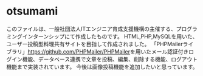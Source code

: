 # otsumami
このファイルは、一般社団法人ITエンジニア育成支援機構の主催する、プログラミングインターンシップにて作成したものです。
HTML,PHP,MySQLを用いた、ユーザー投稿型料理共有サイトを目指して作成されました。
「PHPMailerライブラリ」<https://github.com/PHPMailer/PHPMailer>を用いたメール認証付きログイン機能、データベース連携で文章を投稿、編集、削除する機能、ログアウト機能まで実装されています。
今後は画像投稿機能を追加したいと思っています。
